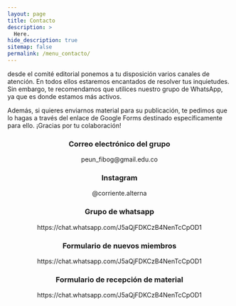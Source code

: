 ```yaml
---
layout: page
title: Contacto
description: >
  Here.
hide_description: true
sitemap: false
permalink: /menu_contacto/
---
```


desde el comité editorial ponemos a tu disposición varios canales de atención. En todos ellos estaremos encantados de resolver tus inquietudes. Sin embargo, te recomendamos que utilices nuestro grupo de WhatsApp, ya que es donde estamos más activos.  

Además, si quieres enviarnos material para su publicación, te pedimos que lo hagas a través del enlace de Google Forms destinado específicamente para ello. ¡Gracias por tu colaboración!

<h3 align="center"> Correo electrónico del grupo </h3>
<p align="center"> peun_fibog@gmail.edu.co </p>

<h3 align="center"> Instagram </h3>
<p align="center"> @corriente.alterna </p>

<h3 align="center"> Grupo de whatsapp </h3>
<p align="center"> https://chat.whatsapp.com/J5aQjFDKCzB4NenTcCpOD1  </p>

<h3 align="center"> Formulario de nuevos miembros </h3>
<p align="center"> https://chat.whatsapp.com/J5aQjFDKCzB4NenTcCpOD1  </p>

<h3 align="center"> Formulario de recepción de material </h3>
<p align="center"> https://chat.whatsapp.com/J5aQjFDKCzB4NenTcCpOD1  </p>


